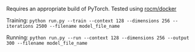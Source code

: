 Requires an appropriate build of PyTorch. Tested using [rocm/docker](https://hub.docker.com/r/rocm/pytorch)

Training: `python run.py --train --context 128 --dimensions 256 --iterations 2500 --filename model_file_name`

Running: `python run.py --run --context 128 --dimensions 256 --output 300 --filename model_file_name`
